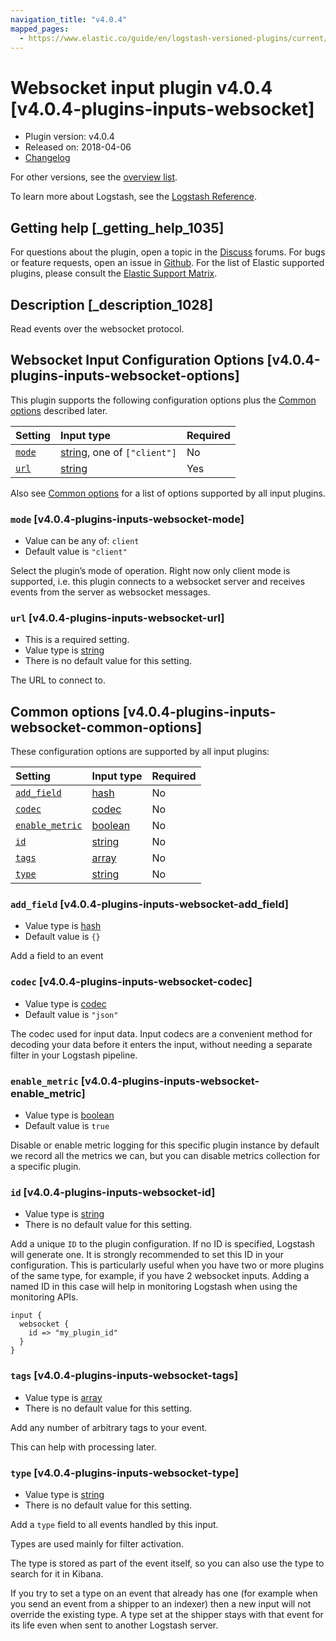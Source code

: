 ```yaml
---
navigation_title: "v4.0.4"
mapped_pages:
  - https://www.elastic.co/guide/en/logstash-versioned-plugins/current/v4.0.4-plugins-inputs-websocket.html
---
```


# Websocket input plugin v4.0.4 [v4.0.4-plugins-inputs-websocket]

* Plugin version: v4.0.4
* Released on: 2018-04-06
* [Changelog](https://github.com/logstash-plugins/logstash-input-websocket/blob/v4.0.4/CHANGELOG.md)

For other versions, see the [overview list](input-websocket-index.md).

To learn more about Logstash, see the [Logstash Reference](https://www.elastic.co/guide/en/logstash/current/index.html).

## Getting help [_getting_help_1035]

For questions about the plugin, open a topic in the [Discuss](http://discuss.elastic.co) forums. For bugs or feature requests, open an issue in [Github](https://github.com/logstash-plugins/logstash-input-websocket). For the list of Elastic supported plugins, please consult the [Elastic Support Matrix](https://www.elastic.co/support/matrix#matrix_logstash_plugins).

## Description [_description_1028]

Read events over the websocket protocol.

## Websocket Input Configuration Options [v4.0.4-plugins-inputs-websocket-options]

This plugin supports the following configuration options plus the [Common options](v4-0-4-plugins-inputs-websocket.md#v4.0.4-plugins-inputs-websocket-common-options) described later.

| Setting | Input type | Required |
| :- | :- | :- |
| [`mode`](v4-0-4-plugins-inputs-websocket.md#v4.0.4-plugins-inputs-websocket-mode) | [string](/lsr/value-types.md#string), one of `["client"]` | No |
| [`url`](v4-0-4-plugins-inputs-websocket.md#v4.0.4-plugins-inputs-websocket-url) | [string](/lsr/value-types.md#string) | Yes |

Also see [Common options](v4-0-4-plugins-inputs-websocket.md#v4.0.4-plugins-inputs-websocket-common-options) for a list of options supported by all input plugins.

### `mode` [v4.0.4-plugins-inputs-websocket-mode]

* Value can be any of: `client`
* Default value is `"client"`

Select the plugin’s mode of operation. Right now only client mode is supported, i.e. this plugin connects to a websocket server and receives events from the server as websocket messages.

### `url` [v4.0.4-plugins-inputs-websocket-url]

* This is a required setting.
* Value type is [string](/lsr/value-types.md#string)
* There is no default value for this setting.

The URL to connect to.

## Common options [v4.0.4-plugins-inputs-websocket-common-options]

These configuration options are supported by all input plugins:

| Setting | Input type | Required |
| :- | :- | :- |
| [`add_field`](v4-0-4-plugins-inputs-websocket.md#v4.0.4-plugins-inputs-websocket-add_field) | [hash](/lsr/value-types.md#hash) | No |
| [`codec`](v4-0-4-plugins-inputs-websocket.md#v4.0.4-plugins-inputs-websocket-codec) | [codec](/lsr/value-types.md#codec) | No |
| [`enable_metric`](v4-0-4-plugins-inputs-websocket.md#v4.0.4-plugins-inputs-websocket-enable_metric) | [boolean](/lsr/value-types.md#boolean) | No |
| [`id`](v4-0-4-plugins-inputs-websocket.md#v4.0.4-plugins-inputs-websocket-id) | [string](/lsr/value-types.md#string) | No |
| [`tags`](v4-0-4-plugins-inputs-websocket.md#v4.0.4-plugins-inputs-websocket-tags) | [array](/lsr/value-types.md#array) | No |
| [`type`](v4-0-4-plugins-inputs-websocket.md#v4.0.4-plugins-inputs-websocket-type) | [string](/lsr/value-types.md#string) | No |

### `add_field` [v4.0.4-plugins-inputs-websocket-add_field]

* Value type is [hash](/lsr/value-types.md#hash)
* Default value is `{}`

Add a field to an event

### `codec` [v4.0.4-plugins-inputs-websocket-codec]

* Value type is [codec](/lsr/value-types.md#codec)
* Default value is `"json"`

The codec used for input data. Input codecs are a convenient method for decoding your data before it enters the input, without needing a separate filter in your Logstash pipeline.

### `enable_metric` [v4.0.4-plugins-inputs-websocket-enable_metric]

* Value type is [boolean](/lsr/value-types.md#boolean)
* Default value is `true`

Disable or enable metric logging for this specific plugin instance by default we record all the metrics we can, but you can disable metrics collection for a specific plugin.

### `id` [v4.0.4-plugins-inputs-websocket-id]

* Value type is [string](/lsr/value-types.md#string)
* There is no default value for this setting.

Add a unique `ID` to the plugin configuration. If no ID is specified, Logstash will generate one. It is strongly recommended to set this ID in your configuration. This is particularly useful when you have two or more plugins of the same type, for example, if you have 2 websocket inputs. Adding a named ID in this case will help in monitoring Logstash when using the monitoring APIs.

```
input {
  websocket {
    id => "my_plugin_id"
  }
}
```

### `tags` [v4.0.4-plugins-inputs-websocket-tags]

* Value type is [array](/lsr/value-types.md#array)
* There is no default value for this setting.

Add any number of arbitrary tags to your event.

This can help with processing later.

### `type` [v4.0.4-plugins-inputs-websocket-type]

* Value type is [string](/lsr/value-types.md#string)
* There is no default value for this setting.

Add a `type` field to all events handled by this input.

Types are used mainly for filter activation.

The type is stored as part of the event itself, so you can also use the type to search for it in Kibana.

If you try to set a type on an event that already has one (for example when you send an event from a shipper to an indexer) then a new input will not override the existing type. A type set at the shipper stays with that event for its life even when sent to another Logstash server.

